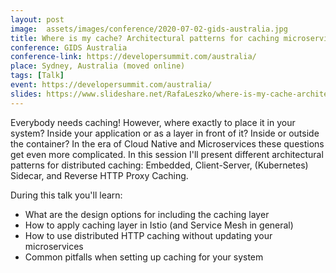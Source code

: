 ```yaml
---
layout: post
image:  assets/images/conference/2020-07-02-gids-australia.jpg
title: Where is my cache? Architectural patterns for caching microservices
conference: GIDS Australia
conference-link: https://developersummit.com/australia/
place: Sydney, Australia (moved online)
tags: [Talk]
event: https://developersummit.com/australia/
slides: https://www.slideshare.net/RafaLeszko/where-is-my-cache-architectural-patterns-for-caching-microservices-by-example-234867081
---
```


Everybody needs caching! However, where exactly to place it in your system? Inside your application or as a layer in front of it? Inside or outside the container? In the era of Cloud Native and Microservices these questions get even more complicated. In this session I'll present different architectural patterns for distributed caching: Embedded, Client-Server, (Kubernetes) Sidecar, and Reverse HTTP Proxy Caching.

During this talk you'll learn:
- What are the design options for including the caching layer
- How to apply caching layer in Istio (and Service Mesh in general)
- How to use distributed HTTP caching without updating your microservices
- Common pitfalls when setting up caching for your system

